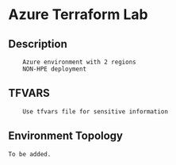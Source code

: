 # Azure Terraform Lab

## Description 

        Azure environment with 2 regions 
        NON-HPE deployment

## TFVARS 
        Use tfvars file for sensitive information 

## Environment Topology 

    To be added.

